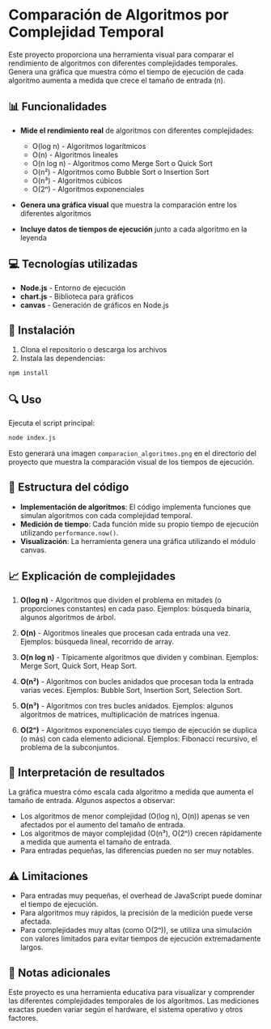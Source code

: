 # Comparación de Algoritmos por Complejidad Temporal

Este proyecto proporciona una herramienta visual para comparar el rendimiento de algoritmos con diferentes complejidades temporales. Genera una gráfica que muestra cómo el tiempo de ejecución de cada algoritmo aumenta a medida que crece el tamaño de entrada (n).

## 📊 Funcionalidades

- **Mide el rendimiento real** de algoritmos con diferentes complejidades:
  - O(log n) - Algoritmos logarítmicos
  - O(n) - Algoritmos lineales
  - O(n log n) - Algoritmos como Merge Sort o Quick Sort
  - O(n²) - Algoritmos como Bubble Sort o Insertion Sort
  - O(n³) - Algoritmos cúbicos
  - O(2ⁿ) - Algoritmos exponenciales

- **Genera una gráfica visual** que muestra la comparación entre los diferentes algoritmos
- **Incluye datos de tiempos de ejecución** junto a cada algoritmo en la leyenda

## 💻 Tecnologías utilizadas

- **Node.js** - Entorno de ejecución
- **chart.js** - Biblioteca para gráficos
- **canvas** - Generación de gráficos en Node.js

## 🚀 Instalación

1. Clona el repositorio o descarga los archivos
2. Instala las dependencias:

```bash
npm install
```

## 🔍 Uso

Ejecuta el script principal:

```bash
node index.js
```

Esto generará una imagen `comparacion_algoritmos.png` en el directorio del proyecto que muestra la comparación visual de los tiempos de ejecución.

## 📄 Estructura del código

- **Implementación de algoritmos**: El código implementa funciones que simulan algoritmos con cada complejidad temporal.
- **Medición de tiempo**: Cada función mide su propio tiempo de ejecución utilizando `performance.now()`.
- **Visualización**: La herramienta genera una gráfica utilizando el módulo canvas.

## 📈 Explicación de complejidades

1. **O(log n)** - Algoritmos que dividen el problema en mitades (o proporciones constantes) en cada paso. Ejemplos: búsqueda binaria, algunos algoritmos de árbol.

2. **O(n)** - Algoritmos lineales que procesan cada entrada una vez. Ejemplos: búsqueda lineal, recorrido de array.

3. **O(n log n)** - Típicamente algoritmos que dividen y combinan. Ejemplos: Merge Sort, Quick Sort, Heap Sort.

4. **O(n²)** - Algoritmos con bucles anidados que procesan toda la entrada varias veces. Ejemplos: Bubble Sort, Insertion Sort, Selection Sort.

5. **O(n³)** - Algoritmos con tres bucles anidados. Ejemplos: algunos algoritmos de matrices, multiplicación de matrices ingenua.

6. **O(2ⁿ)** - Algoritmos exponenciales cuyo tiempo de ejecución se duplica (o más) con cada elemento adicional. Ejemplos: Fibonacci recursivo, el problema de la subconjuntos.

## 🔎 Interpretación de resultados

La gráfica muestra cómo escala cada algoritmo a medida que aumenta el tamaño de entrada. Algunos aspectos a observar:

- Los algoritmos de menor complejidad (O(log n), O(n)) apenas se ven afectados por el aumento del tamaño de entrada.
- Los algoritmos de mayor complejidad (O(n³), O(2ⁿ)) crecen rápidamente a medida que aumenta el tamaño de entrada.
- Para entradas pequeñas, las diferencias pueden no ser muy notables.

## ⚠️ Limitaciones

- Para entradas muy pequeñas, el overhead de JavaScript puede dominar el tiempo de ejecución.
- Para algoritmos muy rápidos, la precisión de la medición puede verse afectada.
- Para complejidades muy altas (como O(2ⁿ)), se utiliza una simulación con valores limitados para evitar tiempos de ejecución extremadamente largos.

## 📝 Notas adicionales

Este proyecto es una herramienta educativa para visualizar y comprender las diferentes complejidades temporales de los algoritmos. Las mediciones exactas pueden variar según el hardware, el sistema operativo y otros factores.

